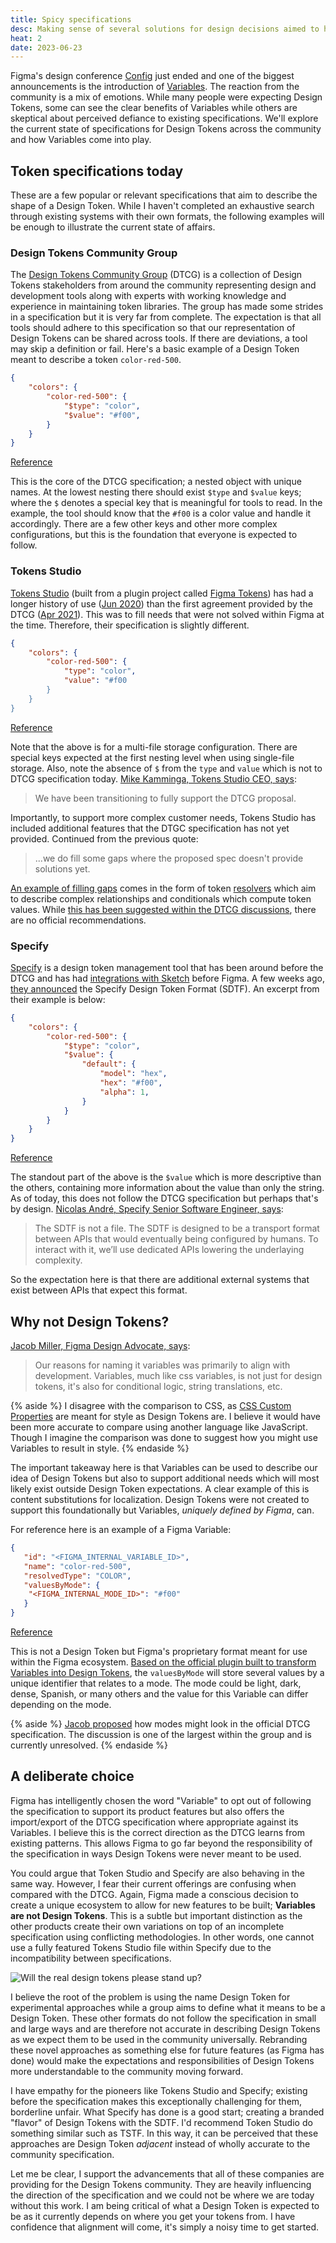 ```yaml
---
title: Spicy specifications
desc: Making sense of several solutions for design decisions aimed to help our community.
heat: 2
date: 2023-06-23
---
```


Figma's design conference [Config](config.figma.com) just ended and one of the biggest announcements is the introduction of [Variables](https://twitter.com/figma/status/1671563489457090560). The reaction from the community is a mix of emotions. While many people were expecting Design Tokens, some can see the clear benefits of Variables while others are skeptical about perceived defiance to existing specifications. We'll explore the current state of specifications for Design Tokens across the community and how Variables come into play. 

## Token specifications today

These are a few popular or relevant specifications that aim to describe the shape of a Design Token. While I haven't completed an exhaustive search through existing systems with their own formats, the following examples will be enough to illustrate the current state of affairs.

### Design Tokens Community Group

The [Design Tokens Community Group](https://www.w3.org/community/design-tokens/) (DTCG) is a collection of Design Tokens stakeholders from around the community representing design and development tools along with experts with working knowledge and experience in maintaining token libraries. The group has made some strides in a specification but it is very far from complete. The expectation is that all tools should adhere to this specification so that our representation of Design Tokens can be shared across tools. If there are deviations, a tool may skip a definition or fail. Here's a basic example of a Design Token meant to describe a token `color-red-500`.

```json
{
    "colors": {
        "color-red-500": {
            "$type": "color",
            "$value": "#f00",
        }
    }
}
```
[Reference](https://tr.designtokens.org/format/)

This is the core of the DTCG specification; a nested object with unique names. At the lowest nesting there should exist `$type` and `$value` keys; where the `$` denotes a special key that is meaningful for tools to read. In the example, the tool should know that the `#f00` is a color value and handle it accordingly. There are a few other keys and other more complex configurations, but this is the foundation that everyone is expected to follow.

### Tokens Studio

[Tokens Studio](https://tokens.studio/) (built from a plugin project called [Figma Tokens](https://jansix.at/resources/figma-tokens)) has had a longer history of use ([Jun 2020](https://github.com/tokens-studio/figma-plugin/releases/tag/0.1)) than the first agreement provided by the DTCG ([Apr 2021](https://www.w3.org/community/design-tokens/2021/04/17/first-editors-draft-shared-with/)). This was to fill needs that were not solved within Figma at the time. Therefore, their specification is slightly different.

```json
{
    "colors": {
        "color-red-500": {
            "type": "color",
            "value": "#f00
        }
    }
}
```

[Reference](https://docs.tokens.studio/tokens/json-schema#multiple-files-storage)

Note that the above is for a multi-file storage configuration. There are special keys expected at the first nesting level when using single-file storage. Also, note the absence of `$` from the `type` and `value` which is not to DTCG specification today. [Mike Kamminga, Tokens Studio CEO, says](https://twitter.com/mikekamminga/status/1671572520955256849):

> We have been transitioning to fully support the DTCG proposal.

Importantly, to support more complex customer needs, Tokens Studio has included additional features that the DTGC specification has not yet provided. Continued from the previous quote:

> ...we do fill some gaps where the proposed spec doesn't provide solutions yet.

[An example of filling gaps](https://github.com/tokens-studio/resolver-spec/blob/master/schema.json) comes in the form of token [resolvers](https://tokens.studio/tools/resolvers) which aim to describe complex relationships and conditionals which compute token values. While [this has been suggested within the DTCG discussions](https://github.com/design-tokens/community-group/issues/210#issuecomment-1553011810), there are no official recommendations.

### Specify

[Specify](https://specifyapp.com/) is a design token management tool that has been around before the DTCG and has had [integrations with Sketch](https://web.archive.org/web/20190305103656/https://specifyapp.com/) before Figma. A few weeks ago, [they announced](https://specifyapp.com/blog/specify-design-token-format) the Specify Design Token Format (SDTF). An excerpt from their example is below:

```json
{
    "colors": {
        "color-red-500": {
            "$type": "color",
            "$value": {
                "default": {
                    "model": "hex",
                    "hex": "#f00",
                    "alpha": 1,
                }
            }
        }
    }
}
```

[Reference](https://specifyapp.com/blog/specify-design-token-format)

The standout part of the above is the `$value` which is more descriptive than the others, containing more information about the value than only the string. As of today, this does not follow the DTCG specification but perhaps that's by design. [Nicolas André, Specify Senior Software Engineer, says](https://twitter.com/nclsndr/status/1669374223914024962):

> The SDTF is not a file. The SDTF is designed to be a transport format between APIs that would eventually being configured by humans. To interact with it, we’ll use dedicated APIs lowering the underlaying complexity.

So the expectation here is that there are additional external systems that exist between APIs that expect this format.

## Why not Design Tokens?

[Jacob Miller, Figma Design Advocate, says](https://twitter.com/pwnies/status/1671597246113280001):

> Our reasons for naming it variables was primarily to align with development. Variables, much like css variables, is not just for design tokens, it's also for conditional logic, string translations, etc.

{% aside %}
I disagree with the comparison to CSS, as [CSS Custom Properties](https://developer.mozilla.org/en-US/docs/Web/CSS/--*) are meant for style as Design Tokens are. I believe it would have been more accurate to compare using another language like JavaScript. Though I imagine the comparison was done to suggest how you might use Variables to result in style.
{% endaside %}

The important takeaway here is that Variables can be used to describe our idea of Design Tokens but also to support additional needs which will most likely exist outside Design Token expectations. A clear example of this is content substitutions for localization. Design Tokens were not created to support this foundationally but Variables, _uniquely defined by Figma_, can.

For reference here is an example of a Figma Variable:

```json
{
   "id": "<FIGMA_INTERNAL_VARIABLE_ID>",
   "name": "color-red-500",
   "resolvedType": "COLOR",
   "valuesByMode": {
    "<FIGMA_INTERNAL_MODE_ID>": "#f00"
   }
}
```

[Reference](https://www.figma.com/plugin-docs/api/Variable)

This is not a Design Token but Figma's proprietary format meant for use within the Figma ecosystem. [Based on the official plugin built to transform Variables into Design Tokens](https://github.com/figma/plugin-samples/blob/c91a1e2e02d6c6f100d7651d055ef84725adbb5d/variables-import-export/code.js#L136), the `valuesByMode` will store several values by a unique identifier that relates to a mode. The mode could be light, dark, dense, Spanish, or many others and the value for this Variable can differ depending on the mode.

{% aside %}
[Jacob proposed](https://github.com/design-tokens/community-group/issues/210) how modes might look in the official DTCG specification. The discussion is one of the largest within the group and is currently unresolved.
{% endaside %}

## A deliberate choice

Figma has intelligently chosen the word "Variable" to opt out of following the specification to support its product features but also offers the import/export of the DTCG specification where appropriate against its Variables. I believe this is the correct direction as the DTCG learns from existing patterns. This allows Figma to go far beyond the responsibility of the specification in ways Design Tokens were never meant to be used.

You could argue that Token Studio and Specify are also behaving in the same way. However, I fear their current offerings are confusing when compared with the DTCG. Again, Figma made a conscious decision to create a unique ecosystem to allow for new features to be built; **Variables are not Design Tokens**. This is a subtle but important distinction as the other products create their own variations on top of an incomplete specification using conflicting methodologies. In other words, one cannot use a fully featured Tokens Studio file within Specify due to the incompatibility between specifications.

![Will the real design tokens please stand up?](../images/design-tokens-spiderman.jpg)

I believe the root of the problem is using the name Design Token for experimental approaches while a group aims to define what it means to be a Design Token. These other formats do not follow the specification in small and large ways and are therefore not accurate in describing Design Tokens as we expect them to be used in the community universally. Rebranding these novel approaches as something else for future features (as Figma has done) would make the expectations and responsibilities of Design Tokens more understandable to the community moving forward.

I have empathy for the pioneers like Tokens Studio and Specify; existing before the specification makes this exceptionally challenging for them, borderline unfair. What Specify has done is a good start; creating a branded "flavor" of Design Tokens with the SDTF. I'd recommend Token Studio do something similar such as TSTF. In this way, it can be perceived that these approaches are Design Token _adjacent_ instead of wholly accurate to the community specification.

Let me be clear, I support the advancements that all of these companies are providing for the Design Tokens community. They are heavily influencing the direction of the specification and we could not be where we are today without this work. I am being critical of what a Design Token is expected to be as it currently depends on where you get your tokens from. I have confidence that alignment will come, it's simply a noisy time to get started.